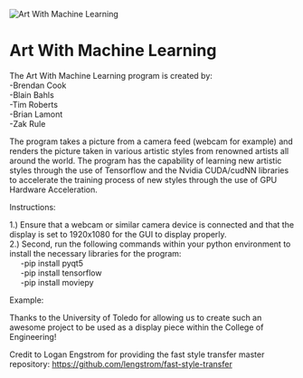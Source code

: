 ![Art With Machine Learning](https://user-images.githubusercontent.com/98792796/207993612-64991d08-197c-42ab-8ec9-ea7017fce2a6.jpg)

# Art With Machine Learning
The Art With Machine Learning program is created by:  
-Brendan Cook  
-Blain Bahls  
-Tim Roberts  
-Brian Lamont  
-Zak Rule  

The program takes a picture from a camera feed (webcam for example) and renders the picture taken in various artistic styles from renowned artists all around the world. The program has the capability of learning new artistic styles through the use of Tensorflow and the Nvidia CUDA/cudNN libraries to accelerate the training process of new styles through the use of GPU Hardware Acceleration.  

Instructions:  

1.) Ensure that a webcam or similar camera device is connected and that the display is set to 1920x1080 for the GUI to display properly.  
2.) Second, run the following commands within your python environment to install the necessary libraries for the program:  
&nbsp;&nbsp;&nbsp;&nbsp;&nbsp;-pip install pyqt5  
&nbsp;&nbsp;&nbsp;&nbsp;&nbsp;-pip install tensorflow  
&nbsp;&nbsp;&nbsp;&nbsp;&nbsp;-pip install moviepy

Example:  



Thanks to the University of Toledo for allowing us to create such an awesome project to be used as a display piece within the College of Engineering!  

Credit to Logan Engstrom for providing the fast style transfer master repository:
https://github.com/lengstrom/fast-style-transfer

